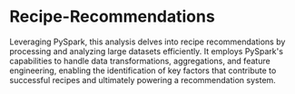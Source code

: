 # Recipe-Recommendations
Leveraging PySpark, this analysis delves into recipe recommendations by processing and analyzing large datasets efficiently. It employs PySpark's capabilities to handle data transformations, aggregations, and feature engineering, enabling the identification of key factors that contribute to successful recipes and ultimately powering a recommendation system.
